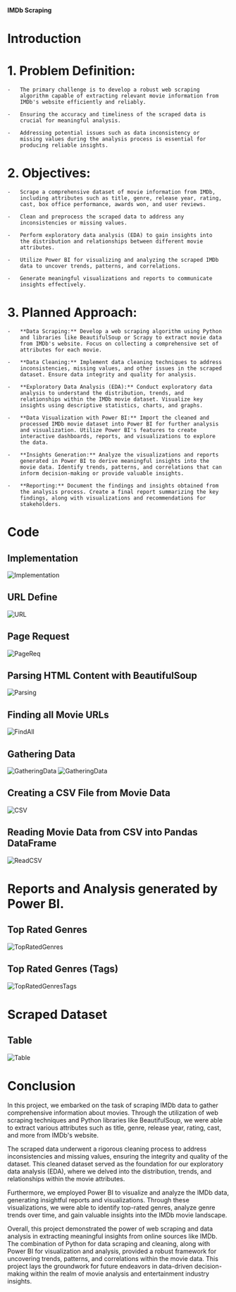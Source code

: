 **IMDb Scraping**

# Introduction

# 1. Problem Definition:

    -   The primary challenge is to develop a robust web scraping
        algorithm capable of extracting relevant movie information from
        IMDb's website efficiently and reliably.

    -   Ensuring the accuracy and timeliness of the scraped data is
        crucial for meaningful analysis.

    -   Addressing potential issues such as data inconsistency or
        missing values during the analysis process is essential for
        producing reliable insights.

# 2. Objectives:

    -   Scrape a comprehensive dataset of movie information from IMDb,
        including attributes such as title, genre, release year, rating,
        cast, box office performance, awards won, and user reviews.

    -   Clean and preprocess the scraped data to address any
        inconsistencies or missing values.

    -   Perform exploratory data analysis (EDA) to gain insights into
        the distribution and relationships between different movie
        attributes.

    -   Utilize Power BI for visualizing and analyzing the scraped IMDb
        data to uncover trends, patterns, and correlations.

    -   Generate meaningful visualizations and reports to communicate
        insights effectively.

# 3. Planned Approach: 

    -   **Data Scraping:** Develop a web scraping algorithm using Python
        and libraries like BeautifulSoup or Scrapy to extract movie data
        from IMDb's website. Focus on collecting a comprehensive set of
        attributes for each movie.

    -   **Data Cleaning:** Implement data cleaning techniques to address
        inconsistencies, missing values, and other issues in the scraped
        dataset. Ensure data integrity and quality for analysis.

    -   **Exploratory Data Analysis (EDA):** Conduct exploratory data
        analysis to understand the distribution, trends, and
        relationships within the IMDb movie dataset. Visualize key
        insights using descriptive statistics, charts, and graphs.

    -   **Data Visualization with Power BI:** Import the cleaned and
        processed IMDb movie dataset into Power BI for further analysis
        and visualization. Utilize Power BI's features to create
        interactive dashboards, reports, and visualizations to explore
        the data.

    -   **Insights Generation:** Analyze the visualizations and reports
        generated in Power BI to derive meaningful insights into the
        movie data. Identify trends, patterns, and correlations that can
        inform decision-making or provide valuable insights.

    -   **Reporting:** Document the findings and insights obtained from
        the analysis process. Create a final report summarizing the key
        findings, along with visualizations and recommendations for
        stakeholders.

# Code

## Implementation

![Implementation](https://openai.com/favicon.ico)


## URL Define

![URL](https://openai.com/favicon.ico)


## Page Request

![PageReq](https://openai.com/favicon.ico)


## Parsing HTML Content with BeautifulSoup

![Parsing](https://openai.com/favicon.ico)


## Finding all Movie URLs 

![FindAll](https://openai.com/favicon.ico)


## Gathering Data

![GatheringData](https://openai.com/favicon.ico)
![GatheringData](https://openai.com/favicon.ico)


## Creating a CSV File from Movie Data 

![CSV](https://openai.com/favicon.ico)


## Reading Movie Data from CSV into Pandas DataFrame

![ReadCSV](https://openai.com/favicon.ico)


# Reports and Analysis generated by Power BI.

## Top Rated Genres

![TopRatedGenres](https://openai.com/favicon.ico)


## Top Rated Genres (Tags)

![TopRatedGenresTags](https://openai.com/favicon.ico)


# Scraped Dataset

## Table

![Table](https://openai.com/favicon.ico)


# Conclusion

In this project, we embarked on the task of scraping IMDb data to gather
comprehensive information about movies. Through the utilization of web
scraping techniques and Python libraries like BeautifulSoup, we were
able to extract various attributes such as title, genre, release year,
rating, cast, and more from IMDb's website.

The scraped data underwent a rigorous cleaning process to address
inconsistencies and missing values, ensuring the integrity and quality
of the dataset. This cleaned dataset served as the foundation for our
exploratory data analysis (EDA), where we delved into the distribution,
trends, and relationships within the movie attributes.

Furthermore, we employed Power BI to visualize and analyze the IMDb
data, generating insightful reports and visualizations. Through these
visualizations, we were able to identify top-rated genres, analyze genre
trends over time, and gain valuable insights into the IMDb movie
landscape.

Overall, this project demonstrated the power of web scraping and data
analysis in extracting meaningful insights from online sources like
IMDb. The combination of Python for data scraping and cleaning, along
with Power BI for visualization and analysis, provided a robust
framework for uncovering trends, patterns, and correlations within the
movie data. This project lays the groundwork for future endeavors in
data-driven decision-making within the realm of movie analysis and
entertainment industry insights.
